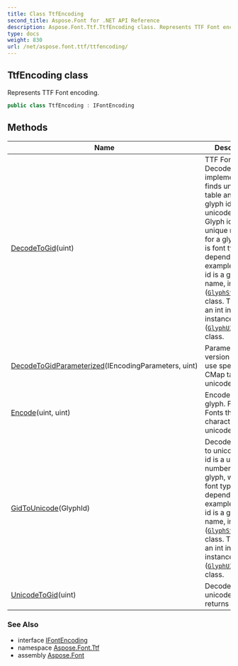 ```yaml
---
title: Class TtfEncoding
second_title: Aspose.Font for .NET API Reference
description: Aspose.Font.Ttf.TtfEncoding class. Represents TTF Font encoding
type: docs
weight: 830
url: /net/aspose.font.ttf/ttfencoding/
---
```

## TtfEncoding class

Represents TTF Font encoding.

```csharp
public class TtfEncoding : IFontEncoding
```

## Methods

| Name | Description |
| --- | --- |
| [DecodeToGid](../../aspose.font.ttf/ttfencoding/decodetogid/)(uint) | TTF Font's DecodeToGlyphId implementation finds unicode table and returns glyph id for unicode char. Glyph id is a unique number for a glyph, which is font type dependent. For example: Type1's id is a glyph name, instance of ([`GlyphStringId`](../../aspose.font.glyphs/glyphstringid/)) class. TTF's id is an int index, instance of ([`GlyphUInt32Id`](../../aspose.font.glyphs/glyphuint32id/)) class. |
| [DecodeToGidParameterized](../../aspose.font.ttf/ttfencoding/decodetogidparameterized/)(IEncodingParameters, uint) | Parametrized version allows to use specific CMap table (not unicode). |
| [Encode](../../aspose.font.ttf/ttfencoding/encode/)(uint, uint) | Encodes the glyph. For TTF Fonts the character code is unicode. |
| [GidToUnicode](../../aspose.font.ttf/ttfencoding/gidtounicode/)(GlyphId) | Decodes glyph id to unicode. Glyph id is a unique number for a glyph, which is font type dependent. For example: Type1's id is a glyph name, instance of ([`GlyphStringId`](../../aspose.font.glyphs/glyphstringid/)) class. TTF's id is an int index, instance of ([`GlyphUInt32Id`](../../aspose.font.glyphs/glyphuint32id/)) class. |
| [UnicodeToGid](../../aspose.font.ttf/ttfencoding/unicodetogid/)(uint) | Decodes a unicode and returns glyph id. |

### See Also

* interface [IFontEncoding](../../aspose.font/ifontencoding/)
* namespace [Aspose.Font.Ttf](../../aspose.font.ttf/)
* assembly [Aspose.Font](../../)


